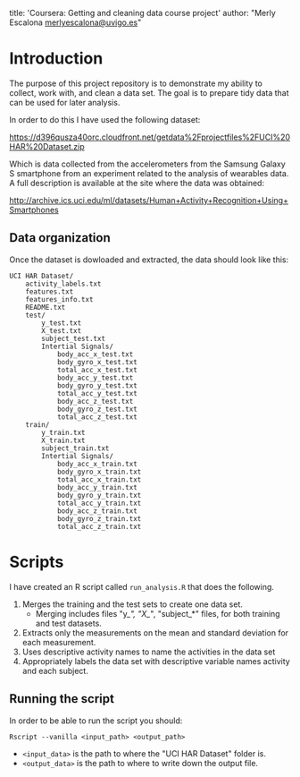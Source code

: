 title: 'Coursera: Getting and cleaning data course project'
author: "Merly Escalona <merlyescalona@uvigo.es>"

# Introduction 

The purpose of this project repository is to demonstrate my ability to collect, work
with, and clean a data set. The goal is to prepare tidy data that can be used
for later analysis. 

In order to do this I have used the following dataset:

https://d396qusza40orc.cloudfront.net/getdata%2Fprojectfiles%2FUCI%20HAR%20Dataset.zip

Which is data collected from the accelerometers from the Samsung  Galaxy S smartphone from an experiment
related to the analysis of wearables data. A full description is available at the site where the data was obtained:

http://archive.ics.uci.edu/ml/datasets/Human+Activity+Recognition+Using+Smartphones

## Data organization

Once the dataset is dowloaded and extracted, the data should look like this:

```
UCI HAR Dataset/
    activity_labels.txt
    features.txt
    features_info.txt
    README.txt
    test/
        y_test.txt
        X_test.txt
        subject_test.txt
        Intertial Signals/
            body_acc_x_test.txt 
            body_gyro_x_test.txt 
            total_acc_x_test.txt
            body_acc_y_test.txt 
            body_gyro_y_test.txt
            total_acc_y_test.txt 
            body_acc_z_test.txt 
            body_gyro_z_test.txt 
            total_acc_z_test.txt
    train/
        y_train.txt
        X_train.txt
        subject_train.txt
        Intertial Signals/
            body_acc_x_train.txt 
            body_gyro_x_train.txt 
            total_acc_x_train.txt
            body_acc_y_train.txt 
            body_gyro_y_train.txt
            total_acc_y_train.txt 
            body_acc_z_train.txt 
            body_gyro_z_train.txt 
            total_acc_z_train.txt
```

# Scripts

I have created an R script called `run_analysis.R` that does the following.

1. Merges the training and the test sets to create one data set.
    + Merging includes files "y_*", "X_*", "subject_*" files, for both training and test datasets.
2. Extracts only the measurements on the mean and standard deviation for each measurement.
3. Uses descriptive activity names to name the activities in the data set
4. Appropriately labels the data set with descriptive variable names activity and each subject.

## Running the script

In order to be able to run the script you should:

```
Rscript --vanilla <input_path> <output_path>
```

- `<input_data>` is the path to where the "UCI HAR Dataset" folder is.
- `<output_data>` is the path to where to write down the output file.
